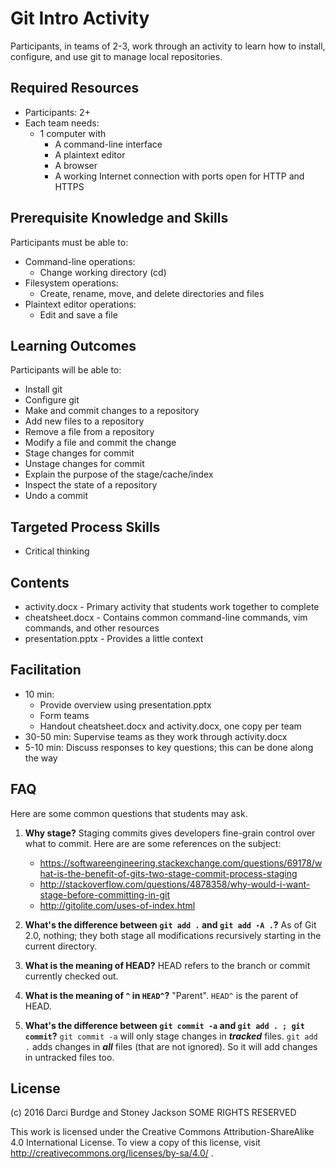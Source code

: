 # Git Intro Activity

Participants, in teams of 2-3, work through an activity to learn how to install, configure, and use git to manage local repositories.

## Required Resources

- Participants: 2+
- Each team needs:
  - 1 computer with
    - A command-line interface
    - A plaintext editor
    - A browser
    - A working Internet connection with ports open for HTTP and HTTPS

## Prerequisite Knowledge and Skills

Participants must be able to:

- Command-line operations:
  - Change working directory (cd)
- Filesystem operations:
  - Create, rename, move, and delete directories and files
- Plaintext editor operations:
  - Edit and save a file

## Learning Outcomes

Participants will be able to:

- Install git
- Configure git
- Make and commit changes to a repository
- Add new files to a repository
- Remove a file from a repository
- Modify a file and commit the change
- Stage changes for commit
- Unstage changes for commit
- Explain the purpose of the stage/cache/index
- Inspect the state of a repository
- Undo a commit

## Targeted Process Skills

- Critical thinking

## Contents

- activity.docx - Primary activity that students work together to complete
- cheatsheet.docx - Contains common command-line commands, vim commands, and other resources
- presentation.pptx - Provides a little context

## Facilitation

- 10 min:
  - Provide overview using presentation.pptx
  - Form teams
  - Handout cheatsheet.docx and activity.docx, one copy per team
- 30-50 min: Supervise teams as they work through activity.docx
- 5-10 min: Discuss responses to key questions; this can be done along the way

## FAQ

Here are some common questions that students may ask.

1. __Why stage?__
    Staging commits gives developers fine-grain control over what to commit. Here are are some references on the subject:
    - https://softwareengineering.stackexchange.com/questions/69178/what-is-the-benefit-of-gits-two-stage-commit-process-staging
    - http://stackoverflow.com/questions/4878358/why-would-i-want-stage-before-committing-in-git
    - http://gitolite.com/uses-of-index.html

2. __What's the difference between  `git add .` and `git add -A .`?__ As of Git 2.0, nothing; they both stage all modifications recursively starting in the current directory.

3. __What is the meaning of HEAD?__ HEAD refers to the branch or commit currently checked out.

4. __What is the meaning of `^` in `HEAD^`?__  "Parent". `HEAD^` is the parent of HEAD.

5. __What's the difference between `git commit -a` and `git add . ; git commit`?__ `git commit -a` will only stage changes in ___tracked___ files. `git add .` adds changes in ___all___ files (that are not ignored). So it will add changes in untracked files too.


## License

(c) 2016 Darci Burdge and Stoney Jackson SOME RIGHTS RESERVED

This work is licensed under the Creative Commons Attribution-ShareAlike 4.0 International License. To view a copy of this license, visit http://creativecommons.org/licenses/by-sa/4.0/ .
